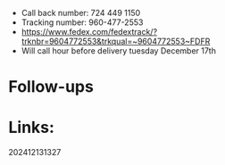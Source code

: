- Call back number: 724 449 1150
- Tracking number: 960-477-2553
- https://www.fedex.com/fedextrack/?trknbr=9604772553&trkqual=~9604772553~FDFR
- Will call hour before delivery tuesday December 17th


# Follow-ups


# Links: 



202412131327
